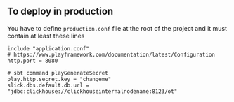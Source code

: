 ## To deploy in production

You have to define `production.conf` file at the root of the project and it must
contain at least these lines

```
include "application.conf"
# https://www.playframework.com/documentation/latest/Configuration
http.port = 8080

# sbt command playGenerateSecret
play.http.secret.key = "changeme"
slick.dbs.default.db.url = "jdbc:clickhouse://clickhouseinternalnodename:8123/ot"
```